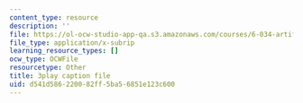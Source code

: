 ```yaml
---
content_type: resource
description: ''
file: https://ol-ocw-studio-app-qa.s3.amazonaws.com/courses/6-034-artificial-intelligence-fall-2010/d541d586220082ff5ba56851e123c600_09mb78oiPkA.srt
file_type: application/x-subrip
learning_resource_types: []
ocw_type: OCWFile
resourcetype: Other
title: 3play caption file
uid: d541d586-2200-82ff-5ba5-6851e123c600
---
```


